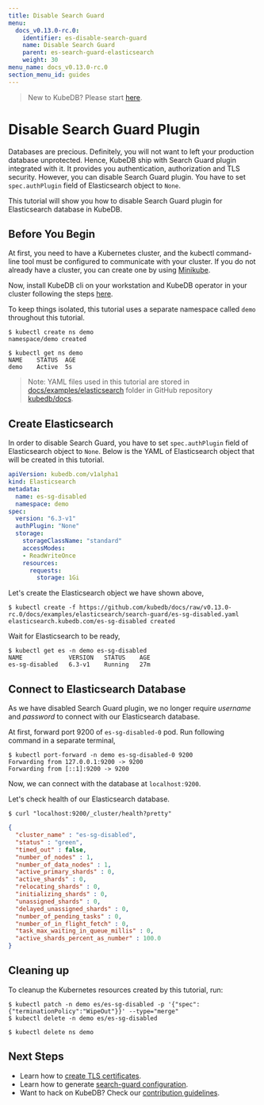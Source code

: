 ```yaml
---
title: Disable Search Guard
menu:
  docs_v0.13.0-rc.0:
    identifier: es-disable-search-guard
    name: Disable Search Guard
    parent: es-search-guard-elasticsearch
    weight: 30
menu_name: docs_v0.13.0-rc.0
section_menu_id: guides
---
```


> New to KubeDB? Please start [here](/docs/concepts/README.md).

# Disable Search Guard Plugin

Databases are precious. Definitely, you will not want to left your production database unprotected. Hence, KubeDB ship with Search Guard plugin integrated with it. It provides you authentication, authorization and TLS security. However, you can disable Search Guard plugin. You have to set `spec.authPlugin` field of Elasticsearch object to `None`.

This tutorial will show you how to disable Search Guard plugin for Elasticsearch database in KubeDB.

## Before You Begin

At first, you need to have a Kubernetes cluster, and the kubectl command-line tool must be configured to communicate with your cluster. If you do not already have a cluster, you can create one by using [Minikube](https://github.com/kubernetes/minikube).

Now, install KubeDB cli on your workstation and KubeDB operator in your cluster following the steps [here](/docs/setup/install.md).

To keep things isolated, this tutorial uses a separate namespace called `demo` throughout this tutorial.

```console
$ kubectl create ns demo
namespace/demo created

$ kubectl get ns demo
NAME    STATUS  AGE
demo    Active  5s
```

> Note: YAML files used in this tutorial are stored in [docs/examples/elasticsearch](https://github.com/kubedb/docs/tree/v0.13.0-rc.0/docs/examples/elasticsearch) folder in GitHub repository [kubedb/docs](https://github.com/kubedb/docs).

## Create Elasticsearch

In order to disable Search Guard, you have to set `spec.authPlugin` field of Elasticsearch object to `None`. Below is the YAML of Elasticsearch object that will be created in this tutorial.

```yaml
apiVersion: kubedb.com/v1alpha1
kind: Elasticsearch
metadata:
  name: es-sg-disabled
  namespace: demo
spec:
  version: "6.3-v1"
  authPlugin: "None"
  storage:
    storageClassName: "standard"
    accessModes:
    - ReadWriteOnce
    resources:
      requests:
        storage: 1Gi
```

Let's create the Elasticsearch object we have shown above,

```console
$ kubectl create -f https://github.com/kubedb/docs/raw/v0.13.0-rc.0/docs/examples/elasticsearch/search-guard/es-sg-disabled.yaml
elasticsearch.kubedb.com/es-sg-disabled created
```

Wait for Elasticsearch to be ready,

```console
$ kubectl get es -n demo es-sg-disabled
NAME             VERSION   STATUS    AGE
es-sg-disabled   6.3-v1    Running   27m
```

## Connect to Elasticsearch Database

As we have disabled Search Guard plugin, we no longer require *username* and *password* to connect with our Elasticsearch database.

At first, forward port 9200 of `es-sg-disabled-0` pod. Run following command in a separate terminal,

```console
$ kubectl port-forward -n demo es-sg-disabled-0 9200
Forwarding from 127.0.0.1:9200 -> 9200
Forwarding from [::1]:9200 -> 9200
```

Now, we can connect with the database at `localhost:9200`.

Let's check health of our Elasticsearch database.

```console
$ curl "localhost:9200/_cluster/health?pretty"
```

```json
{
  "cluster_name" : "es-sg-disabled",
  "status" : "green",
  "timed_out" : false,
  "number_of_nodes" : 1,
  "number_of_data_nodes" : 1,
  "active_primary_shards" : 0,
  "active_shards" : 0,
  "relocating_shards" : 0,
  "initializing_shards" : 0,
  "unassigned_shards" : 0,
  "delayed_unassigned_shards" : 0,
  "number_of_pending_tasks" : 0,
  "number_of_in_flight_fetch" : 0,
  "task_max_waiting_in_queue_millis" : 0,
  "active_shards_percent_as_number" : 100.0
}
```

## Cleaning up

To cleanup the Kubernetes resources created by this tutorial, run:

```console
$ kubectl patch -n demo es/es-sg-disabled -p '{"spec":{"terminationPolicy":"WipeOut"}}' --type="merge"
$ kubectl delete -n demo es/es-sg-disabled

$ kubectl delete ns demo
```

## Next Steps

- Learn how to [create TLS certificates](/docs/guides/elasticsearch/search-guard/issue-certificate.md).
- Learn how to generate [search-guard configuration](/docs/guides/elasticsearch/search-guard/configuration.md).
- Want to hack on KubeDB? Check our [contribution guidelines](/docs/CONTRIBUTING.md).
